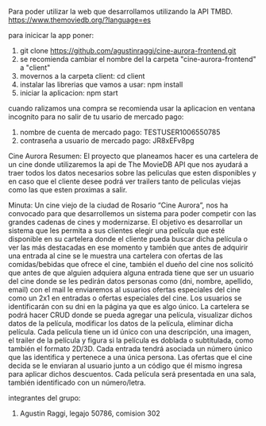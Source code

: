 Para poder utilizar la web que desarrollamos utilizando la API TMBD.
https://www.themoviedb.org/?language=es

para inicicar la app poner: 
1) git clone https://github.com/agustinraggi/cine-aurora-frontend.git
2) se recomienda cambiar el nombre del la carpeta "cine-aurora-frontend" a "client"
3) movernos a la carpeta client: cd client 
4) instalar las librerias que vamos a usar: npm install
5) iniciar la aplicacion: npm start 

cuando ralizamos una compra se recomienda usar la aplicacion en ventana incognito para no salir de tu usario de mercado pago:
1) nombre de cuenta de mercado pago: TESTUSER1006550785
2) contraseña a usuario de mercado pago: JR8xEFv8pg






Cine Aurora
Resumen:
El proyecto que planeamos hacer es una cartelera de un cine donde utilizaremos la api de The MovieDB API que nos ayudará a traer todos los datos necesarios sobre las peliculas que esten disponibles y en caso que el cliente desee podrá ver trailers tanto de peliculas viejas como las que esten proximas a salir.

Minuta:
Un cine viejo  de la ciudad de Rosario “Cine Aurora”,  nos ha convocado para que desarrollemos un sistema para poder competir con las grandes cadenas de cines y modernizarse. 
El objetivo es desarrollar un sistema que les permita a sus clientes elegir una película que esté disponible en su cartelera donde el cliente pueda buscar dicha película o ver las más destacadas en ese momento y también que antes de adquirir una entrada al cine se le muestra una cartelera con ofertas de las comidas/bebidas que ofrece el cine, también el dueño del cine nos solicitó que antes de que alguien adquiera alguna entrada tiene que ser un usuario del cine donde se les pedirán datos personas como (dni, nombre, apellido, email) con el mail le enviaremos al usuarios ofertas especiales del cine como un 2x1 en entradas o ofertas especiales del cine.
Los usuarios se identificarán con su dni en la página ya que es algo único.
La cartelera se podrá hacer CRUD donde se pueda agregar una película, visualizar dichos datos de la película, modificar los datos de la película, eliminar dicha película.
Cada película tiene un id único con una descripción, una imagen, el trailer de la película y figura si la película es doblada o subtitulada, como también el formato 2D/3D.
Cada entrada tendrá asociada un número único que las identifica y pertenece a una única persona.
Las ofertas que el cine decida se le enviaran al usuario junto a un código que él mismo ingresa para aplicar dichos descuentos.
Cada película será presentada en una sala, también identificado con un número/letra.

integrantes del grupo:
1) Agustin Raggi, legajo 50786, comision 302
